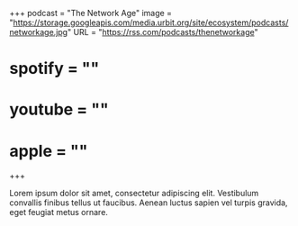 +++
podcast = "The Network Age"
image = "https://storage.googleapis.com/media.urbit.org/site/ecosystem/podcasts/networkage.jpg"
URL = "https://rss.com/podcasts/thenetworkage"
# spotify = ""
# youtube = ""
# apple = ""
+++

Lorem ipsum dolor sit amet, consectetur adipiscing elit. Vestibulum convallis finibus tellus ut faucibus. Aenean luctus sapien vel turpis gravida, eget feugiat metus ornare.
